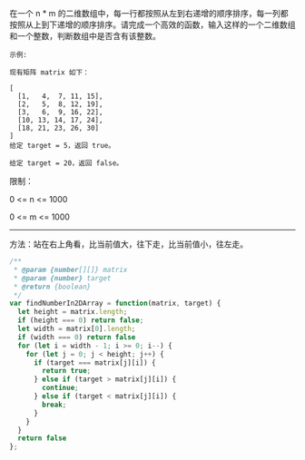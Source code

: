 在一个 n * m 的二维数组中，每一行都按照从左到右递增的顺序排序，每一列都按照从上到下递增的顺序排序。请完成一个高效的函数，输入这样的一个二维数组和一个整数，判断数组中是否含有该整数。



```
示例:

现有矩阵 matrix 如下：

[
  [1,   4,  7, 11, 15],
  [2,   5,  8, 12, 19],
  [3,   6,  9, 16, 22],
  [10, 13, 14, 17, 24],
  [18, 21, 23, 26, 30]
]
给定 target = 5，返回 true。

给定 target = 20，返回 false。
```



限制：

0 <= n <= 1000

0 <= m <= 1000

---

方法：站在右上角看，比当前值大，往下走，比当前值小，往左走。

```javascript
/**
 * @param {number[][]} matrix
 * @param {number} target
 * @return {boolean}
 */
var findNumberIn2DArray = function(matrix, target) {
  let height = matrix.length;
  if (height === 0) return false;
  let width = matrix[0].length;
  if (width === 0) return false
  for (let i = width - 1; i >= 0; i--) {
    for (let j = 0; j < height; j++) {
      if (target === matrix[j][i]) {
        return true;
      } else if (target > matrix[j][i]) {
        continue;
      } else if (target < matrix[j][i]) {
        break;
      }
    }
  }
  return false
};
```

